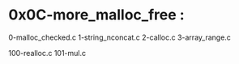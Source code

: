 # 0x0C-more_malloc_free :

0-malloc_checked.c
1-string_nconcat.c
2-calloc.c
3-array_range.c

100-realloc.c
101-mul.c

